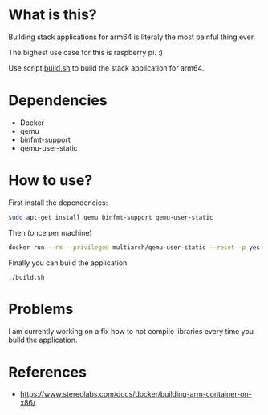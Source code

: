 # What is this?

Building stack applications for arm64 is literaly the most painful thing ever.

The bighest use case for this is raspberry pi. :)

Use script [build.sh](build.sh) to build the stack application for arm64.

# Dependencies

- Docker
- qemu
- binfmt-support
- qemu-user-static

# How to use?

First install the dependencies:

```bash (once per machine)
sudo apt-get install qemu binfmt-support qemu-user-static
```

Then (once per machine)
```bash
docker run --rm --privileged multiarch/qemu-user-static --reset -p yes
```

Finally you can build the application:

```
./build.sh
```

# Problems

I am currently working on a fix how to not compile libraries every time you build the application.

# References

- https://www.stereolabs.com/docs/docker/building-arm-container-on-x86/